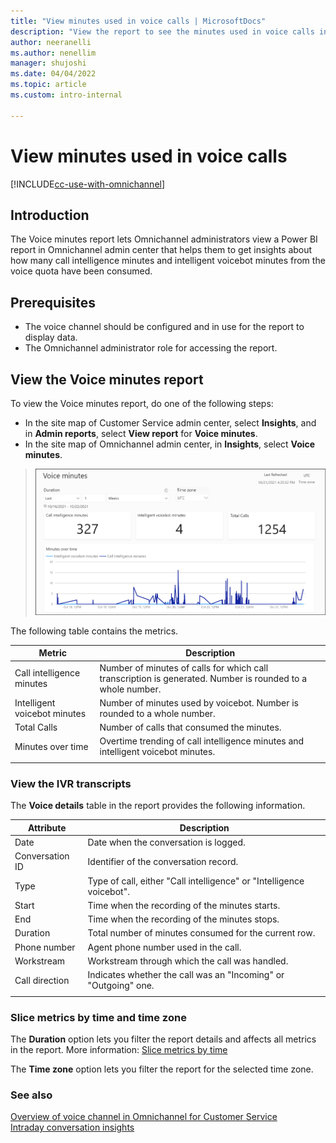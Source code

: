 ```yaml
---
title: "View minutes used in voice calls | MicrosoftDocs"
description: "View the report to see the minutes used in voice calls in Omnichannel for Customer Service."
author: neeranelli
ms.author: nenellim
manager: shujoshi
ms.date: 04/04/2022
ms.topic: article
ms.custom: intro-internal

---
```



# View minutes used in voice calls

[!INCLUDE[cc-use-with-omnichannel](../includes/cc-use-with-omnichannel.md)]

## Introduction

The Voice minutes report lets Omnichannel administrators view a Power BI report in Omnichannel admin center that helps them to get insights about how many call intelligence minutes and intelligent voicebot minutes from the voice quota have been consumed.

## Prerequisites

- The voice channel should be configured and in use for the report to display data.
- The Omnichannel administrator role for accessing the report.

## View the Voice minutes report

To view the Voice minutes report, do one of the following steps:

- In the site map of Customer Service admin center, select **Insights**, and in **Admin reports**, select **View report** for **Voice minutes**. 
- In the site map of Omnichannel admin center, in **Insights**, select **Voice minutes**.

> ![The Voice minutes report.](media/voice-minutes-report.png "The Voice minutes report.")

The following table contains the metrics.

|Metric|Description|
|--------|------|
|Call intelligence minutes| Number of minutes of calls for which call transcription is generated. Number is rounded to a whole number.  |
|Intelligent voicebot minutes|Number of minutes used by voicebot. Number is rounded to a whole number.|
|Total Calls|Number of calls that consumed the minutes.|
|Minutes over time|Overtime trending of call intelligence minutes and intelligent voicebot minutes. |
|||

### View the IVR transcripts

The **Voice details** table in the report provides the following information.

|Attribute|Description|
|----|----|
|Date| Date when the conversation is logged.|
|Conversation ID |Identifier of the conversation record.|
|Type|Type of call, either "Call intelligence" or "Intelligence voicebot". |
|Start|Time when the recording of the minutes starts.|
|End|Time when the recording of the minutes stops.|
|Duration|Total number of minutes consumed for the current row.|
|Phone number|Agent phone number used in the call.|
|Workstream| Workstream through which the call was handled.|
|Call direction| Indicates whether the call was an "Incoming" or "Outgoing" one.|
|||

### Slice metrics by time and time zone

The **Duration** option lets you filter the report details and affects all metrics in the report. More information: [Slice metrics by time](intraday-insights-dashboard.md#slice-metrics-by-time)

The **Time zone** option lets you filter the report for the selected time zone.

### See also

[Overview of voice channel in Omnichannel for Customer Service](voice-channel.md)  
[Intraday conversation insights](intraday-conversation-insights.md)  
